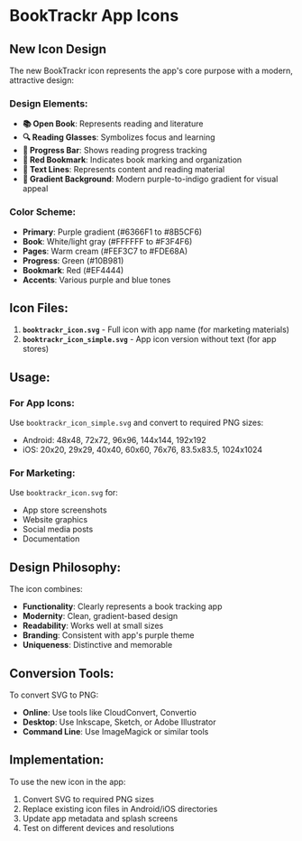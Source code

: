 # BookTrackr App Icons

## New Icon Design

The new BookTrackr icon represents the app's core purpose with a modern, attractive design:

### Design Elements:
- **📚 Open Book**: Represents reading and literature
- **🔍 Reading Glasses**: Symbolizes focus and learning
- **📖 Progress Bar**: Shows reading progress tracking
- **🔖 Red Bookmark**: Indicates book marking and organization
- **📝 Text Lines**: Represents content and reading material
- **🎨 Gradient Background**: Modern purple-to-indigo gradient for visual appeal

### Color Scheme:
- **Primary**: Purple gradient (#6366F1 to #8B5CF6)
- **Book**: White/light gray (#FFFFFF to #F3F4F6)
- **Pages**: Warm cream (#FEF3C7 to #FDE68A)
- **Progress**: Green (#10B981)
- **Bookmark**: Red (#EF4444)
- **Accents**: Various purple and blue tones

## Icon Files:

1. **`booktrackr_icon.svg`** - Full icon with app name (for marketing materials)
2. **`booktrackr_icon_simple.svg`** - App icon version without text (for app stores)

## Usage:

### For App Icons:
Use `booktrackr_icon_simple.svg` and convert to required PNG sizes:
- Android: 48x48, 72x72, 96x96, 144x144, 192x192
- iOS: 20x20, 29x29, 40x40, 60x60, 76x76, 83.5x83.5, 1024x1024

### For Marketing:
Use `booktrackr_icon.svg` for:
- App store screenshots
- Website graphics
- Social media posts
- Documentation

## Design Philosophy:

The icon combines:
- **Functionality**: Clearly represents a book tracking app
- **Modernity**: Clean, gradient-based design
- **Readability**: Works well at small sizes
- **Branding**: Consistent with app's purple theme
- **Uniqueness**: Distinctive and memorable

## Conversion Tools:

To convert SVG to PNG:
- **Online**: Use tools like CloudConvert, Convertio
- **Desktop**: Use Inkscape, Sketch, or Adobe Illustrator
- **Command Line**: Use ImageMagick or similar tools

## Implementation:

To use the new icon in the app:
1. Convert SVG to required PNG sizes
2. Replace existing icon files in Android/iOS directories
3. Update app metadata and splash screens
4. Test on different devices and resolutions 